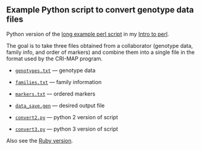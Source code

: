 ## Example Python script to convert genotype data files

Python version of the [long example perl script](http://www.biostat.wisc.edu/~kbroman/perlintro/index.html#ex2) in my
[Intro to perl](http://www.biostat.wisc.edu/~kbroman/perlintro/).

The goal is to take three files obtained from a collaborator (genotype
data, family info, and order of markers) and combine them into a
single file in the format used by the CRI-MAP program.

- [`genotypes.txt`](genotypes.txt) &mdash; genotype data
- [`families.txt`](families.txt) &mdash; family information
- [`markers.txt`](markers.txt) &mdash; ordered markers

- [`data_save.gen`](data_save.gen) &mdash; desired output file

- [`convert2.py`](convert2.py) &mdash; python 2 version of script
- [`convert3.py`](convert3.py) &mdash; python 3 version of script

Also see the [Ruby version](https://github.com/kbroman/RubyBroman/blob/master/ParseGenotypeData/convert.rb).
